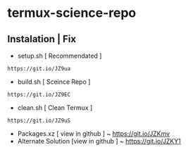 # termux-science-repo

## Instalation | Fix
* setup.sh [ Recommendated ]
```
https://git.io/JZ9ua
```
* build.sh [ Sceince Repo ]
```
https://git.io/JZ9EC
```
* clean.sh [ Clean Termux ]
```
https://git.io/JZ9uS
```
* Packages.xz [ view in github ] ~ https://git.io/JZKmv
* Alternate Solution [view in github ] ~ https://git.io/JZKY1
